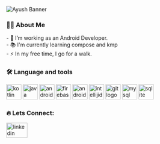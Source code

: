![ Ayush Banner ]( https://raw.github.com/Ayush-75/Ayush-75/main/Orange.png )

<h3 align="left">👩‍💻 About Me</h3>

<p align="left">
- 🔭 I’m working as an Android Developer.<br>
- 📚 I'm currently learning compose and kmp<br>
- ⚡ In my free time, I go for a walk.
</p>

<h3 align="left">🛠 Language and tools</h3>

<div align="left">
    <img src="https://cdn.jsdelivr.net/gh/devicons/devicon/icons/kotlin/kotlin-original.svg" height="40" alt="kotlin logo" />
    <img src="https://cdn.jsdelivr.net/gh/devicons/devicon/icons/java/java-original.svg" height="40" alt="java logo" />
    <img src="https://cdn.simpleicons.org/android/3DDC84" height="40" alt="android logo" />
    <img src="https://cdn.simpleicons.org/firebase/FFCA28" height="40" alt="firebase logo" />
    <img src="https://cdn.jsdelivr.net/gh/devicons/devicon/icons/androidstudio/androidstudio-original.svg" height="40" alt="androidstudio logo" />
    <img src="https://skillicons.dev/icons?i=idea" height="40" alt="intellijidea logo" />
    <img src="https://cdn.jsdelivr.net/gh/devicons/devicon/icons/git/git-original.svg" height="40" alt="git logo" />
    <img src="https://cdn.jsdelivr.net/gh/devicons/devicon/icons/mysql/mysql-original.svg" height="40" alt="mysql logo" />
    <img src="https://cdn.jsdelivr.net/gh/devicons/devicon/icons/sqlite/sqlite-original.svg" height="40" alt="sqlite logo" />
</div>

<h3 align="left">🔥 Lets Connect:</h3>

<div align="left">
    <a href="https://www.linkedin.com/in/ayushshrivastava75/" target="_blank">
        <img src="https://raw.githubusercontent.com/maurodesouza/profile-readme-generator/master/src/assets/icons/social/linkedin/default.svg" width="56" height="40" alt="linkedin logo" />
    </a>
</div>
